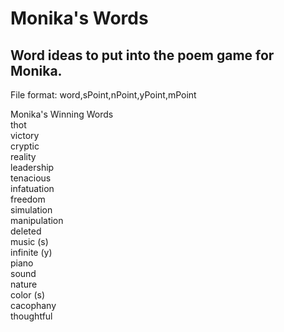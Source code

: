 # Monika's Words
## Word ideas to put into the poem game for Monika.  
File format: word,sPoint,nPoint,yPoint,mPoint 
  
Monika's Winning Words  
thot  
victory  
cryptic  
reality  
leadership  
tenacious  
infatuation  
freedom  
simulation  
manipulation  
deleted  
music (s)  
infinite (y)   
piano  
sound  
nature  
color (s)  
cacophany  
thoughtful  

